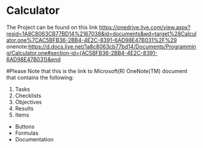 # Calculator

The Project can be found on this link
https://onedrive.live.com/view.aspx?resid=1A8C8063CB77BD14%2167038&id=documents&wd=target%28Calculator.one%7CAC5BFB36-2BB4-4E2C-8391-6AD98E47B031%2F%29
onenote:https://d.docs.live.net/1a8c8063cb77bd14/Documents/Programming/Calculator.one#section-id={AC5BFB36-2BB4-4E2C-8391-6AD98E47B031}&end

#Please Note that this is the link to Microsoft(R) OneNote(TM) document that contains the following:
1. Tasks
2. Checklists
3. Objectives
4. Results
5. Items
+ Buttons
+ Formulas
+ Documentation
